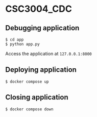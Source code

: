 # CSC3004_CDC

## Debugging application

```
$ cd app
$ python app.py
```

Access the application at `127.0.0.1:8000`

## Deploying application

```
$ docker compose up
```

## Closing application

```
$ docker compose down
```
